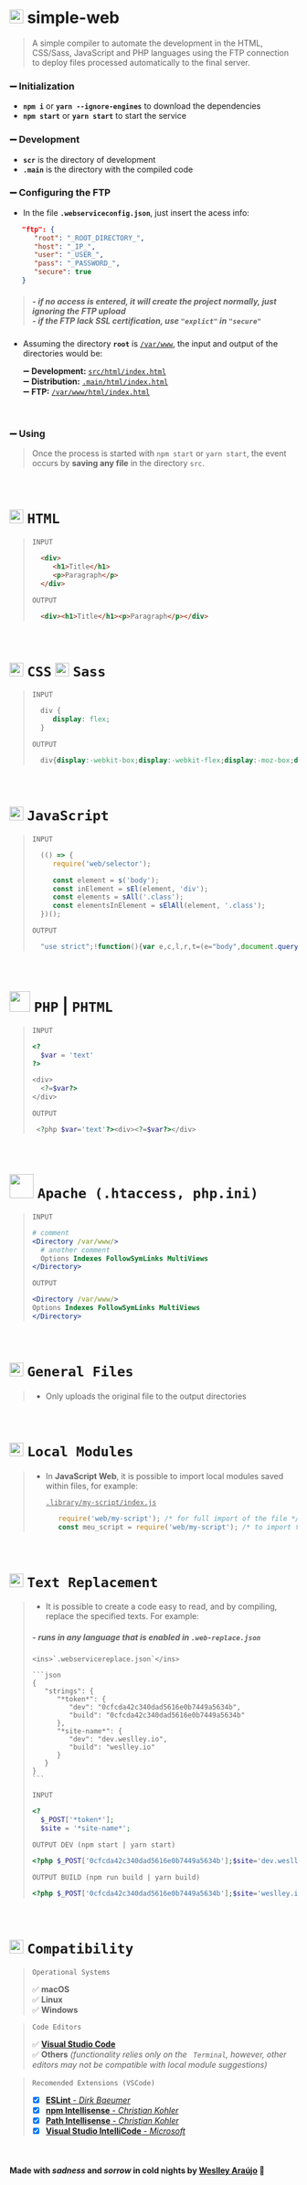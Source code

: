 # <img src="https://cdn.jsdelivr.net/gh/devicons/devicon/icons/webpack/webpack-original.svg" width="24" /> simple-web

>  A simple compiler to automate the development in the HTML, CSS/Sass, JavaScript and PHP languages using the FTP connection to deploy files processed automatically to the final server.  

### ➖ Initialization
* **`npm i`** or **`yarn --ignore-engines`** to download the dependencies
* **`npm start`** or **`yarn start`** to start the service

### ➖ Development
* **`scr`** is the directory of development
* **`.main`** is the directory with the compiled code

### ➖ Configuring the FTP
* In the file **`.webserviceconfig.json`**, just insert the acess info:
```json
   "ftp": {
      "root": "_ROOT_DIRECTORY_",
      "host": "_IP_",
      "user": "_USER_",
      "pass": "_PASSWORD_",
      "secure": true
   }
```
> ##### *- if no access is entered, it will create the project normally, just ignoring the FTP upload*  <br />  *- if the FTP lack SSL certification, use `"explict"` in `"secure"`*

* Assuming the directory **`root`** is <ins>`/var/www`</ins>, the input and output of the directories would be:

   ➖ **Development:** <ins>`src/html/index.html`</ins>  
   ➖ **Distribution:** <ins>`.main/html/index.html`</ins>  
   ➖ **FTP:** <ins>`/var/www/html/index.html`</ins>  

<br />

### ➖ Using
>   Once the process is started with `npm start` or `yarn start`, the event occurs by **saving any file** in the directory `src`.

<br />

<!-- HTML -->
# <img src="https://cdn.jsdelivr.net/gh/devicons/devicon/icons/html5/html5-original.svg" width="24" /> `HTML`
>`INPUT`
>```html
>   <div>
>      <h1>Title</h1>
>      <p>Paragraph</p>
>   </div>
>```
>`OUTPUT`
>```html
>   <div><h1>Title</h1><p>Paragraph</p></div>
>```

<br />

<!-- CSS -->
# <img src="https://cdn.jsdelivr.net/gh/devicons/devicon/icons/css3/css3-original.svg" width="24" /> `CSS` <img src="https://cdn.jsdelivr.net/gh/devicons/devicon/icons/sass/sass-original.svg" width="24" /> `Sass`
>`INPUT` 
>```css
>   div {
>      display: flex;
>   }
>```
>`OUTPUT`
>```css
>   div{display:-webkit-box;display:-webkit-flex;display:-moz-box;display:-ms-flexbox;display:flex}
>```

<br />

<!-- JS -->
# <img src="https://cdn.jsdelivr.net/gh/devicons/devicon/icons/javascript/javascript-original.svg" width="24" /> `JavaScript`
>`INPUT`
>```javascript
>   (() => {
>      require('web/selector');
>
>      const element = s('body');
>      const inElement = sEl(element, 'div');
>      const elements = sAll('.class');
>      const elementsInElement = sElAll(element, '.class');
>   })();
>```
>`OUTPUT`
>```javascript
>   "use strict";!function(){var e,c,l,r,t=(e="body",document.querySelector(e));c="div",t.querySelector(c),l=".class",document.querySelectorAll(l),r=".class",t.querySelectorAll(r)}();
>```

<br />

<!-- PHP -->
# <img src="https://cdn.jsdelivr.net/gh/devicons/devicon/icons/php/php-plain.svg" width="36" /> `PHP` | `PHTML`
>`INPUT`
>```php
><?
>   $var = 'text'
>?>
>
><div>
>   <?=$var?>
></div>
>```
>`OUTPUT`
>```php
>  <?php $var='text'?><div><?=$var?></div>
>```

<br />

<!-- .htaccess -->
# <img src="https://cdn.jsdelivr.net/gh/devicons/devicon/icons/apache/apache-original.svg" width="42" /> `Apache (.htaccess, php.ini)`
>`INPUT`
>```apache
># comment
><Directory /var/www/>
>   # another comment
>   Options Indexes FollowSymLinks MultiViews
></Directory>
>```
>`OUTPUT`
>```apache
><Directory /var/www/>
>Options Indexes FollowSymLinks MultiViews
></Directory>
>```

<br />

<!-- others -->
# <img src="https://cdn.jsdelivr.net/gh/devicons/devicon/icons/photoshop/photoshop-plain.svg" width="24" /> ` General Files `
> * Only uploads the original file to the output directories

<br />

<!-- Local Modules -->
# <img src="https://cdn.jsdelivr.net/gh/devicons/devicon/icons/nodejs/nodejs-original.svg" width="24" /> `Local Modules`
>  * In **JavaScript Web**, it is possible to import local modules saved within files, for example:
> 
>     <ins>`.library/my-script/index.js`</ins>
>     
>     ```javascript
>        require('web/my-script'); /* for full import of the file */
>        const meu_script = require('web/my-script'); /* to import the module into a variable */
>     ```

<br />

<!-- Text Replacement  -->
# <img src="https://cdn.jsdelivr.net/gh/devicons/devicon/icons/gulp/gulp-plain.svg" width="24" /> ` Text Replacement `
>  * It is possible to create a code easy to read, and by compiling, replace the specified texts. For example:
> ##### *- runs in any language that is enabled in* `.web-replace.json`
> 
>     <ins>`.webservicereplace.json`</ins>
>     
>     ```json
>     {
>        "strings": {
>           "*token*": {
>              "dev": "0cfcda42c340dad5616e0b7449a5634b",
>              "build": "0cfcda42c340dad5616e0b7449a5634b"
>           },
>           "*site-name*": {
>              "dev": "dev.weslley.io",
>              "build": "weslley.io"
>           }
>        }
>     }
>     ```
>
>`INPUT`
>```php
><?
>   $_POST['*token*'];
>   $site = '*site-name*';
>```
>
>`OUTPUT DEV (npm start | yarn start)`
>```php
><?php $_POST['0cfcda42c340dad5616e0b7449a5634b'];$site='dev.weslley.io';
>```
>
>`OUTPUT BUILD (npm run build | yarn build)`
>```php
><?php $_POST['0cfcda42c340dad5616e0b7449a5634b'];$site='weslley.io';
>```

<br />

<!-- Compatibility -->
# <img src="https://cdn.jsdelivr.net/gh/devicons/devicon/icons/putty/putty-plain.svg" width="24" /> `Compatibility`

>
>`Operational Systems`  
>
> ✅ **macOS**  
> ✅ **Linux**  
> ✅ **Windows**  
>

>
>`Code Editors`  
>
> ✅ [**Visual Studio Code**](https://code.visualstudio.com/Download)  
> ✅ **Others** *(functionality relies only on the ` Terminal`, however, other editors may not be compatible with local module suggestions)*  
>

>
>`Recomended Extensions (VSCode)` <img src="https://cdn.jsdelivr.net/gh/devicons/devicon/icons/visualstudio/visualstudio-plain.svg" width="12" />
>
>- [x] [**ESLint** - *Dirk Baeumer*](https://marketplace.visualstudio.com/items?itemName=dbaeumer.vscode-eslint)
>- [x] [**npm Intellisense** - *Christian Kohler*](https://marketplace.visualstudio.com/items?itemName=christian-kohler.npm-intellisense)
>- [x] [**Path Intellisense** - *Christian Kohler*](https://marketplace.visualstudio.com/items?itemName=christian-kohler.path-intellisense)
>- [x] [**Visual Studio IntelliCode** - *Microsoft*](https://marketplace.visualstudio.com/items?itemName=VisualStudioExptTeam.vscodeintellicode)
>

<br />

#### __Made with *sadness* and *sorrow* in cold nights by [Weslley Araújo](https://github.com/wellwelwel) 🖤__
